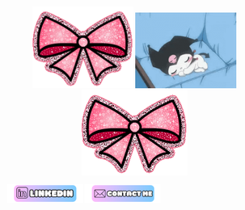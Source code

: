 <p align=center>
<img src=Girly.gif width=200px length=200px alt='Sparkly Bow'>
<img src=Kuromi.gif width=200px length=200px alt='Kuromi'>
<img src=Girly.gif alt='Sparkly Bow'>
</p>

<img src=Button(1).png width=150px length=50px>
<img src=ContactButton.png width=150px length=50px>
